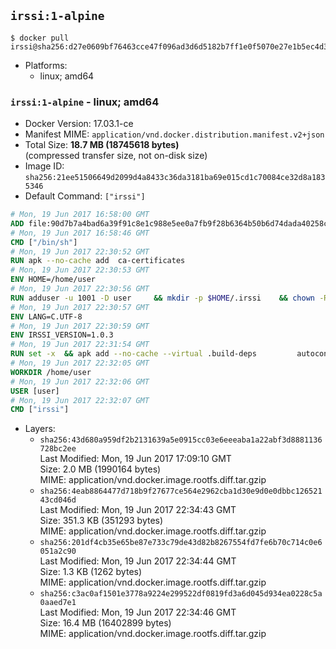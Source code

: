 ## `irssi:1-alpine`

```console
$ docker pull irssi@sha256:d27e0609bf76463cce47f096ad3d6d5182b7ff1e0f5070e27e1b5ec4d3bc9cfb
```

-	Platforms:
	-	linux; amd64

### `irssi:1-alpine` - linux; amd64

-	Docker Version: 17.03.1-ce
-	Manifest MIME: `application/vnd.docker.distribution.manifest.v2+json`
-	Total Size: **18.7 MB (18745618 bytes)**  
	(compressed transfer size, not on-disk size)
-	Image ID: `sha256:21ee51506649d2099d4a8433c36da3181ba69e015cd1c70084ce32d8a1835346`
-	Default Command: `["irssi"]`

```dockerfile
# Mon, 19 Jun 2017 16:58:00 GMT
ADD file:90d7b7a4bad6a39f91c8e1c988e5ee0a7fb9f28b6364b50b6d74dada40258cca in / 
# Mon, 19 Jun 2017 16:58:46 GMT
CMD ["/bin/sh"]
# Mon, 19 Jun 2017 22:30:52 GMT
RUN apk --no-cache add 	ca-certificates
# Mon, 19 Jun 2017 22:30:53 GMT
ENV HOME=/home/user
# Mon, 19 Jun 2017 22:30:56 GMT
RUN adduser -u 1001 -D user 	&& mkdir -p $HOME/.irssi 	&& chown -R user:user $HOME
# Mon, 19 Jun 2017 22:30:57 GMT
ENV LANG=C.UTF-8
# Mon, 19 Jun 2017 22:30:59 GMT
ENV IRSSI_VERSION=1.0.3
# Mon, 19 Jun 2017 22:31:54 GMT
RUN set -x 	&& apk add --no-cache --virtual .build-deps 		autoconf 		automake 		coreutils 		dpkg-dev dpkg 		gcc 		glib-dev 		gnupg 		libc-dev 		libtool 		lynx 		make 		ncurses-dev 		openssl 		openssl-dev 		perl-dev 		pkgconf 		tar 	&& wget "https://github.com/irssi/irssi/releases/download/${IRSSI_VERSION}/irssi-${IRSSI_VERSION}.tar.xz" -O /tmp/irssi.tar.xz 	&& wget "https://github.com/irssi/irssi/releases/download/${IRSSI_VERSION}/irssi-${IRSSI_VERSION}.tar.xz.asc" -O /tmp/irssi.tar.xz.asc 	&& export GNUPGHOME="$(mktemp -d)" 	&& gpg --keyserver ha.pool.sks-keyservers.net --recv-keys 7EE65E3082A5FB06AC7C368D00CCB587DDBEF0E1 	&& gpg --batch --verify /tmp/irssi.tar.xz.asc /tmp/irssi.tar.xz 	&& rm -r "$GNUPGHOME" /tmp/irssi.tar.xz.asc 	&& mkdir -p /usr/src/irssi 	&& tar -xf /tmp/irssi.tar.xz -C /usr/src/irssi --strip-components 1 	&& rm /tmp/irssi.tar.xz 	&& cd /usr/src/irssi 	&& gnuArch="$(dpkg-architecture --query DEB_BUILD_GNU_TYPE)" 	&& ./configure 		--build="$gnuArch" 		--enable-true-color 		--with-bot 		--with-proxy 		--with-socks 	&& make -j "$(nproc)" 	&& make install 	&& rm -rf /usr/src/irssi 	&& runDeps="$( 		scanelf --needed --nobanner --recursive /usr/local 			| awk '{ gsub(/,/, "\nso:", $2); print "so:" $2 }' 			| sort -u 			| xargs -r apk info --installed 			| sort -u 	)" 	&& apk add --no-cache --virtual .irssi-rundeps $runDeps perl-libwww 	&& apk del .build-deps
# Mon, 19 Jun 2017 22:32:05 GMT
WORKDIR /home/user
# Mon, 19 Jun 2017 22:32:06 GMT
USER [user]
# Mon, 19 Jun 2017 22:32:07 GMT
CMD ["irssi"]
```

-	Layers:
	-	`sha256:43d680a959df2b2131639a5e0915cc03e6eeeaba1a22abf3d8881136728bc2ee`  
		Last Modified: Mon, 19 Jun 2017 17:09:10 GMT  
		Size: 2.0 MB (1990164 bytes)  
		MIME: application/vnd.docker.image.rootfs.diff.tar.gzip
	-	`sha256:4eab8864477d718b9f27677ce564e2962cba1d30e9d0e0dbbc12652143cd046d`  
		Last Modified: Mon, 19 Jun 2017 22:34:43 GMT  
		Size: 351.3 KB (351293 bytes)  
		MIME: application/vnd.docker.image.rootfs.diff.tar.gzip
	-	`sha256:201df4cb35e65be87e733c79de43d82b8267554fd7fe6b70c714c0e6051a2c90`  
		Last Modified: Mon, 19 Jun 2017 22:34:44 GMT  
		Size: 1.3 KB (1262 bytes)  
		MIME: application/vnd.docker.image.rootfs.diff.tar.gzip
	-	`sha256:c3ac0af1501e3778a9224e299522df0819fd3a6d045d934ea0228c5a0aaed7e1`  
		Last Modified: Mon, 19 Jun 2017 22:34:46 GMT  
		Size: 16.4 MB (16402899 bytes)  
		MIME: application/vnd.docker.image.rootfs.diff.tar.gzip
